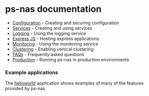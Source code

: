# ps-nas documentation

* [Configuration](config.md) - Creating and securing configuration
* [Services](services.md) - Creating and using services
* [Logging](logger.md) - Using the logging service
* [Express JS](express.md) - Hosting express applications
* [Monitoring](monitor.md) - Using the monitoring service
* [Clustering](clustering.md) - Enabling vertical clustering
* [FAQs](faq.md) - Frequently asked questions
* [Production](production.md) - Running ps-nas in production environments


### Example applications

The [helloworld](../examples/helloworld/) application shows examples of many of the features provided by ps-nas.